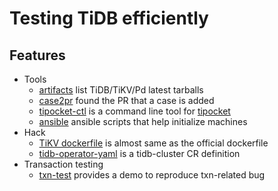 # Testing TiDB efficiently

## Features

* Tools
  * [artifacts](bin/artifacts) list TiDB/TiKV/Pd latest tarballs
  * [case2pr](bin/case2pr) found the PR that a case is added
  * [tipocket-ctl](tipocket-ctl/) is a command line tool for [tipocket](https://github.com/pingcap/tipocket)
  * [ansible](ops/ansible) ansible scripts that help initialize machines
* Hack
  * [TiKV dockerfile](hack/tikv-dockerfile) is almost same as the official dockerfile
  * [tidb-operator-yaml](hack/ctx.yaml) is a tidb-cluster CR definition
* Transaction testing
  * [txn-test](txn-test/) provides a demo to reproduce txn-related bug
